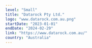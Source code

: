 ```yaml
---
level: "Small"
title: "Datarock Pty Ltd."
logo: "www.datarock.com.au.png"
startDate: "2023-01-01"
endDate: "2024-02-29"
link: "https://www.datarock.com.au/"
country: "Australia"
---
```

